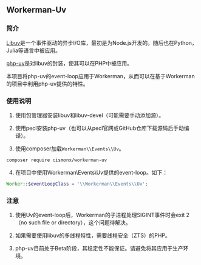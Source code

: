 ## Workerman-Uv

### 简介

[Libuv](http://libuv.org/)是一个事件驱动的异步I/O库，最初是为Node.js开发的。随后也在Python，Julia等语言中被应用。

[php-uv](https://pecl.php.net/package/uv)是对libuv的封装，使其可以在PHP中被应用。

本项目将php-uv的event-loop应用于Workerman，从而可以在基于Workerman的项目中利用php-uv提供的特性。

### 使用说明

1. 使用包管理器安装libuv和libuv-devel（可能需要手动添加源）。

2. 使用pecl安装php-uv（也可以从pecl官网或GitHub仓库下载源码后手动编译）。

3. 使用composer加载`Workerman\\Events\\Uv`。

```bash
composer require cismonx/workerman-uv
```

4. 在项目中使用Workerman\Events\Uv提供的event-loop。如下：

```php
Worker::$eventLoopClass = '\\Workerman\\Events\\Uv';
```

### 注意

1. 使用Uv的event-loop后，Workerman的子进程处理SIGINT事件时会exit 2（no such file or directory），这个问题待解决。

2. 如果需要使用libuv的多线程特性，需要线程安全（ZTS）的PHP。

3. php-uv目前处于Beta阶段，其稳定性不能保证。请避免将其应用于生产环境。